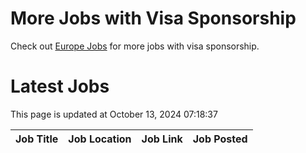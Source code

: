 # More Jobs with Visa Sponsorship

Check out [Europe Jobs](https://github.com/sureshparimi/europejobs#latest-jobs) for more jobs with visa sponsorship.

# Latest Jobs

This page is updated at October 13, 2024 07:18:37

| Job Title | Job Location | Job Link | Job Posted |
| --- | --- | --- | --- |
